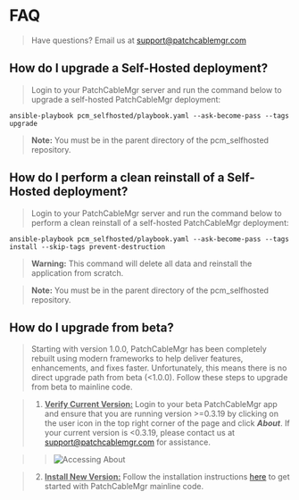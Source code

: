 # FAQ
> Have questions?  Email us at [support@patchcablemgr.com](mailto:support@patchcablemgr.com)

## How do I upgrade a Self-Hosted deployment?
> Login to your PatchCableMgr server and run the command below to upgrade a self-hosted PatchCableMgr deployment:

```
ansible-playbook pcm_selfhosted/playbook.yaml --ask-become-pass --tags upgrade
```

> **Note:** You must be in the parent directory of the pcm_selfhosted repository.

## How do I perform a clean reinstall of a Self-Hosted deployment?
> Login to your PatchCableMgr server and run the command below to perform a clean reinstall of a self-hosted PatchCableMgr deployment:

```
ansible-playbook pcm_selfhosted/playbook.yaml --ask-become-pass --tags install --skip-tags prevent-destruction
```

> **Warning:** This command will delete all data and reinstall the application from scratch.

> **Note:** You must be in the parent directory of the pcm_selfhosted repository.


## How do I upgrade from beta?
> Starting with version 1.0.0, PatchCableMgr has been completely rebuilt using modern frameworks to help deliver features, enhancements, and fixes faster.  Unfortunately, this means there is no direct upgrade path from beta (<1.0.0).  Follow these steps to upgrade from beta to mainline code.

> 1. <u>**Verify Current Version:**</u> Login to your beta PatchCableMgr app and ensure that you are running version >=0.3.19 by clicking on the user icon in the top right corner of the page and click ***About***.  If your current version is \<0.3.19, please contact us at [support@patchcablemgr.com](mailto:support@patchcablemgr.com) for assistance.

>> ![Accessing About](https://pcm-documentation-images.s3.us-west-2.amazonaws.com/public/Beta_Accessing_About.PNG "Accessing About")

> 2. <u>**Install New Version:**</u> Follow the installation instructions [here](https://patchcablemgr.readthedocs.io/en/main/installation/) to get started with PatchCableMgr mainline code.